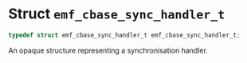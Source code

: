 # Struct `emf_cbase_sync_handler_t`

```c
typedef struct emf_cbase_sync_handler_t emf_cbase_sync_handler_t;
```

An opaque structure representing a synchronisation handler.
